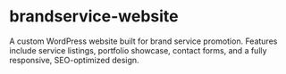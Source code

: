 # brandservice-website
A custom WordPress website built for brand service promotion. Features include service listings, portfolio showcase, contact forms, and a fully responsive, SEO-optimized design.
